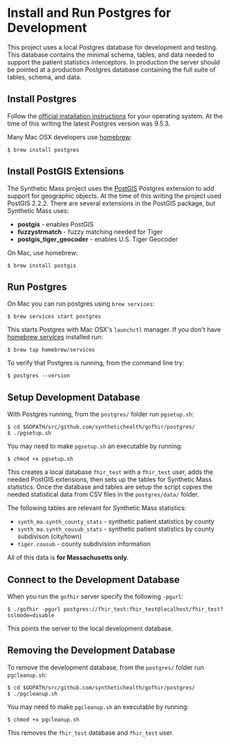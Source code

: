 Install and Run Postgres for Development
========================================

This project uses a local Postgres database for development and testing. This database contains the minimal schema, tables, and data needed to support the patient statistics interceptors. In production the server should be pointed at a production Postgres database containing the full suite of tables, schema, and data.

Install Postgres
----------------

Follow the [official installation instructions](https://www.postgresql.org/download/) for your operating system. At the time of this writing the latest Postgres version was 9.5.3.

Many Mac OSX developers use [homebrew](http://brew.sh/):

```
$ brew install postgres
```

Install PostGIS Extensions
--------------------------
The Synthetic Mass project uses the [PostGIS](http://postgis.net/) Postgres extension to add support for geographic objects. At the time of this writing the project used PostGIS 2.2.2. There are several extensions in the PostGIS package, but Synthetic Mass uses:

- **postgis** - enables PostGIS
- **fuzzystrmatch** - fuzzy matching needed for Tiger
- **postgis\_tiger\_geocoder** - enables U.S. Tiger Geocoder

On Mac, use homebrew:

```
$ brew install postgis
```

Run Postgres
------------
On Mac you can run postgres using `brew services`:

```
$ brew services start postgres
```

This starts Postgres with Mac OSX's `launchctl` manager. If you don't have [homebrew services](https://github.com/Homebrew/homebrew-services) installed run:

```
$ brew tap homebrew/services
```

To verify that Postgres is running, from the command line try:

```
$ postgres --version
```

Setup Development Database
--------------------------
With Postgres running, from the `postgres/` folder run `pgsetup.sh`:

```
$ cd $GOPATH/src/github.com/synthetichealth/gofhir/postgres/
$ ./pgsetup.sh
```

You may need to make `pgsetup.sh` an executable by running:

```
$ chmod +x pgsetup.sh
```

This creates a local database `fhir_test` with a `fhir_test` user, adds the needed PostGIS extensions, then sets up the tables for Synthetic Mass statistics. Once the database and tables are setup the script copies the needed statistical data from CSV files in the `postgres/data/` folder.

The following tables are relevant for Synthetic Mass statistics:

- `synth_ma.synth_county_stats` - synthetic patient statistics by county
- `synth_ma.synth_cousub_stats` - synthetic patient statistics by county subdivison (city/town)
- `tiger.cousub` - county subdivision information

All of this data is **for Massachusetts only**.

Connect to the Development Database
-----------------------------------
When you run the `gofhir` server specify the following `-pgurl`:

```
$ ./gofhir -pgurl postgres://fhir_test:fhir_test@localhost/fhir_test?sslmode=disable
```

This points the server to the local development database.

Removing the Development Database
---------------------------------
To remove the development database, from the `postgres/` folder run `pgcleanup.sh`:

```
$ cd $GOPATH/src/github.com/synthetichealth/gofhir/postgres/
$ ./pgcleanup.sh
```
You may need to make `pgcleanup.sh` an executable by running:

```
$ chmod +x pgcleanup.sh
```

This removes the `fhir_test` database and `fhir_test` user.
